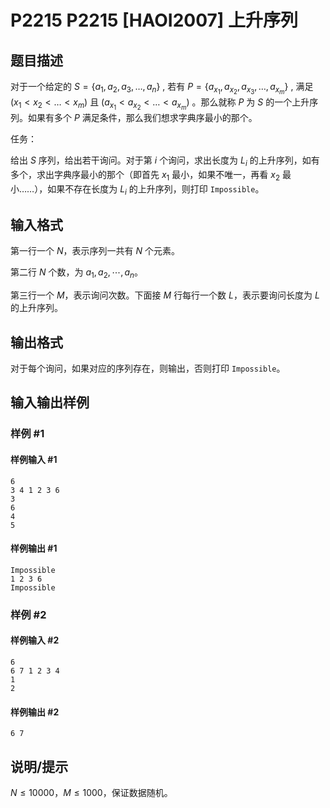 # P2215 P2215 [HAOI2007] 上升序列

## 题目描述

对于一个给定的 $S=\{a_1,a_2,a_3,…,a_n\}$ , 若有 $P=\{a_{x_1},a_{x_2},a_{x_3},…,a_{x_m}\}$ , 满足 $(x_1<x_2<…<x_m)$  且 $(a_{x_1}<a_{x_2}<…<a_{x_m})$ 。那么就称 $P$ 为 $S$ 的一个上升序列。如果有多个 $P$ 满足条件，那么我们想求字典序最小的那个。

任务：

给出 $S$ 序列，给出若干询问。对于第 $i$ 个询问，求出长度为 $L_i$ 的上升序列，如有多个，求出字典序最小的那个（即首先 $x_1$ 最小，如果不唯一，再看 $x_2$ 最小……），如果不存在长度为 $L_i$ 的上升序列，则打印 `Impossible`。


## 输入格式

第一行一个 $N$，表示序列一共有 $N$ 个元素。

第二行 $N$ 个数，为 $a_1, a_2 , \cdots , a_n$。

第三行一个 $M$，表示询问次数。下面接 $M$ 行每行一个数 $L$，表示要询问长度为 $L$ 的上升序列。


## 输出格式

对于每个询问，如果对应的序列存在，则输出，否则打印 `Impossible`。


## 输入输出样例

### 样例 #1

#### 样例输入 #1

```
6
3 4 1 2 3 6
3
6
4
5
```

#### 样例输出 #1

```
Impossible
1 2 3 6
Impossible
```

### 样例 #2

#### 样例输入 #2

```
6
6 7 1 2 3 4
1
2
```

#### 样例输出 #2

```
6 7
```

## 说明/提示

$N \le 10000$，$M \le 1000$，保证数据随机。

